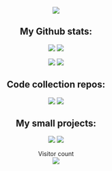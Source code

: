 <p align="center">
  <img src="https://readme-typing-svg.herokuapp.com?font=Fira+Code&pause=1000&color=07CCFF&center=true&vCenter=true&width=650&lines=Hi!+I'm+Patryk;A+IT+and+math+student+at+University+of+Wroc%C5%82aw">
</p>


<h2 align="center">
  My Github stats:
</h2>

<p align="center">
  <img src = "https://github-readme-stats.vercel.app/api?username=PatrykFlama&count_private=true&show_icons=true&theme=blue-green&bg_color=30,040f0f,000f00">
  <img src = "https://github-readme-stats.vercel.app/api/top-langs/?username=PatrykFlama&theme=blue-green&bg_color=30,040f0f,000f00&langs_count=3">
</p>
  
<p align="center">
  <img src = "https://github-readme-stats.vercel.app/api/wakatime?username=PatrykFlama&theme=blue-green&bg_color=30,040f0f,000f00">
  <img src = "https://streak-stats.demolab.com?user=PatrykFlama&theme=blue-green&mode=weekly&background=30%2C040F0F%2C000F00&stroke=7A7A7A">
</p>

  
<h2 align="center">
  Code collection repos:
</h2>

<p align="center">
  <img src = "https://github-readme-stats.vercel.app/api/pin/?username=PatrykFlama&theme=blue-green&bg_color=30,040f0f,000f00&repo=Algorytmy">
  <img src = "https://github-readme-stats.vercel.app/api/pin/?username=PatrykFlama&theme=blue-green&bg_color=30,040f0f,000f00&repo=Themis">
</p>


<h2 align="center">
  My small projects:
</h2>

<p align="center">
  <img src = "https://github-readme-stats.vercel.app/api/pin/?username=PatrykFlama&theme=blue-green&repo=Tetris-competitive-edition">
  <img src = "https://github-readme-stats.vercel.app/api/pin/?username=PatrykFlama&theme=blue-green&repo=UltimateTicTacToe">
</p>


<p align="center"> 
  Visitor count<br>
  <img src="https://profile-counter.glitch.me/PatrykFlama/count.svg" />
</p>

<!--
**PatrykFlama/PatrykFlama** is a ✨ _special_ ✨ repository because its `README.md` (this file) appears on your GitHub profile.

Here are some ideas to get you started:

- 🔭 I’m currently working on ...
- 🌱 I’m currently learning ...
- 👯 I’m looking to collaborate on ...
- 🤔 I’m looking for help with ...
- 💬 Ask me about ...
- 📫 How to reach me: ...
- 😄 Pronouns: ...
- ⚡ Fun fact: ...
-->
